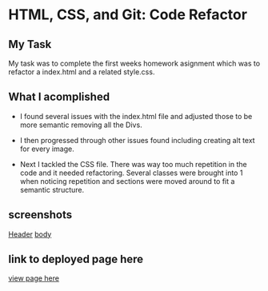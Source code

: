 # HTML, CSS, and Git: Code Refactor

## My Task

My task was to complete the first weeks homework asignment which was to refactor a index.html and a related style.css. 

## What I acomplished

* I found several issues with the index.html file and adjusted those to be more semantic removing all the Divs. 

* I then progressed through other issues found including creating alt text for every image. 

* Next I tackled the CSS file. There was way too much repetition in the code and it needed refactoring. Several classes were brought into 1 when noticing repetition and sections were moved around to fit a semantic structure. 

## screenshots

[Header](./assets/screenshots/Screenshot%202023-04-28%20at%209.49.55%20PM.png")
[body](./assets/screenshots/Screenshot%202023-04-28%20at%209.50.04%20PM.png)

## link to deployed page here

[view page here](https://1willcobb.github.io/Module-1-Challange/)
